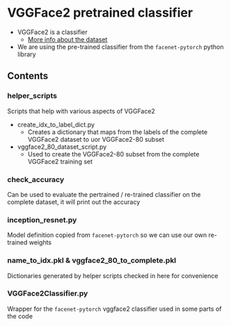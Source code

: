 # VGGFace2 pretrained classifier

- VGGFace2 is a classifier
    - [More info about the dataset](https://www.robots.ox.ac.uk/~vgg/data/vgg_face2/data_infor.html)
- We are using the pre-trained classifier from the `facenet-pytorch` python library

## Contents

### helper_scripts

Scripts that help with various aspects of VGGFace2

- create_idx_to_label_dict.py
    - Creates a dictionary that maps from the labels of the complete VGGFace2 dataset to uor VGGFace2-80 subset
- vggface2_80_dataset_script.py
    - Used to create the VGGFace2-80 subset from the complete VGGFace2 training set

### check_accuracy

Can be used to evaluate the pertrained / re-trained classifier on the complete dataset, it will print out the accuracy

### inception_resnet.py

Model definition copied from `facenet-pytorch` so we can use our own re-trained weights

### name_to_idx.pkl & vggface2_80_to_complete.pkl

Dictionaries generated by helper scripts checked in here for convenience

### VGGFace2Classifier.py

Wrapper for the `facenet-pytorch` vggface2 classifier used in some parts of the code